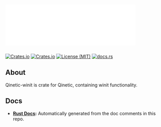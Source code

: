 # [![Qinetic](../../assets/qinetic_logo.png)](https://github.com/vl-mr-freeman/qinetic)

[![Crates.io](https://img.shields.io/crates/v/qinetic_winit.svg)](https://crates.io/crates/qinetic_winit)
[![Crates.io](https://img.shields.io/crates/d/qinetic_winit.svg)](https://crates.io/crates/qinetic_winit)
[![License (MIT)](https://img.shields.io/crates/l/qinetic_winit.svg)](https://github.com/vl-mr-freeman/qinetic/blob/master/crates/qinetic_winit/LICENSE)
[![docs.rs](https://img.shields.io/badge/docs-website-blue)](https://docs.rs/qinetic_winit)

## About
Qinetic-winit is crate for Qinetic, containing winit functionality.

## Docs
* **[Rust Docs](https://docs.rs/qinetic_winit):** Automatically generated from the doc comments in this repo.
